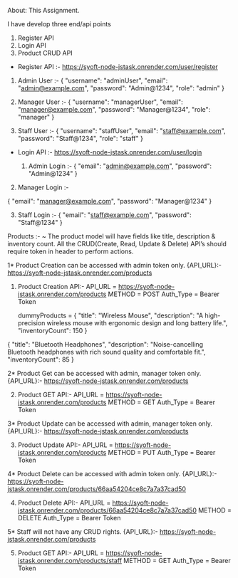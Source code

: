 About: This Assignment.

I have develop three end/api points

1) Register API
2) Login API
3) Product CRUD API


* Register API :- https://syoft-node-jstask.onrender.com/user/register

1) Admin User :-
    {
    "username": "adminUser",
    "email": "admin@example.com",
    "password": "Admin@1234", 
    "role": "admin"
  }


2) Manager User :-
   {
    "username": "managerUser",
    "email": "manager@example.com",
    "password": "Manager@1234",
    "role": "manager"
  }


3) Staff User :-
   {
    "username": "staffUser",
    "email": "staff@example.com",
    "password": "Staff@1234",
    "role": "staff"
  }


* Login API :- https://syoft-node-jstask.onrender.com/user/login

  1) Admin Login :-
     {
    "email": "admin@example.com",
    "password": "Admin@1234"
    }


2) Manager Login :-
   
 {
    "email": "manager@example.com",
    "password": "Manager@1234"
  }

3) Staff Login :-
   {
    "email": "staff@example.com",
    "password": "Staff@1234"
   }



Products :- ~ The product model will have fields like title, description & inventory count. All the CRUD(Create, Read, Update & Delete) API’s should require token in header to perform actions.

1* Product Creation can be accessed with admin token only. {API_URL}:-  https://syoft-node-jstask.onrender.com/products
  
 1) Product Creation API:-
    API_URL = https://syoft-node-jstask.onrender.com/products
    METHOD = POST
    Auth_Type =  Bearer Token
    
    dummyProducts =
    {
    "title": "Wireless Mouse",
    "description": "A high-precision wireless mouse with ergonomic design and long battery life.",
    "inventoryCount": 150
   }

  {
    "title": "Bluetooth Headphones",
    "description": "Noise-cancelling Bluetooth headphones with rich sound quality and comfortable fit.",
    "inventoryCount": 85
  }
  

2* Product Get can be accessed with admin, manager token only. {API_URL}:- https://syoft-node-jstask.onrender.com/products
  
  2) Product GET API:-
    API_URL = https://syoft-node-jstask.onrender.com/products
    METHOD = GET
    Auth_Type =  Bearer Token


3* Product Update can be accessed with admin, manager token only. {API_URL}:- https://syoft-node-jstask.onrender.com/products
  
  3) Product Update API:-
    API_URL = https://syoft-node-jstask.onrender.com/products
    METHOD = PUT
    Auth_Type =  Bearer Token


4* Product Delete can be accessed with admin token only. {API_URL}:- https://syoft-node-jstask.onrender.com/products/66aa54204ce8c7a7a37cad50
  
  4) Product Delete API:-
    API_URL = https://syoft-node-jstask.onrender.com/products/66aa54204ce8c7a7a37cad50
    METHOD = DELETE
    Auth_Type =  Bearer Token


5* Staff will not have any CRUD rights. {API_URL}:- https://syoft-node-jstask.onrender.com/products
  
  5) Product GET API:- API_URL = https://syoft-node-jstask.onrender.com/products/staff
    METHOD = GET
    Auth_Type =  Bearer Token
